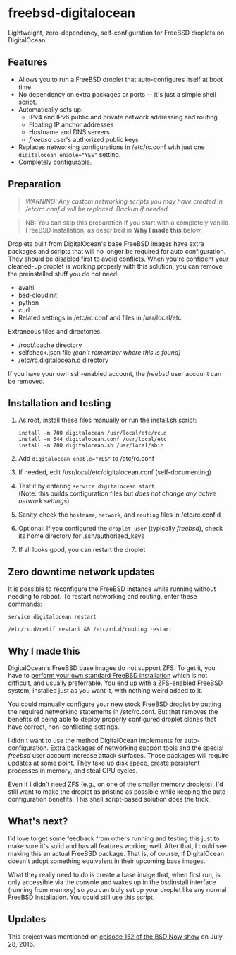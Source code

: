 # freebsd-digitalocean
Lightweight, zero-dependency, self-configuration for FreeBSD droplets on DigitalOcean

## Features
- Allows you to run a FreeBSD droplet that auto-configures itself at boot time.
- No dependency on extra packages or ports -- it's just a simple shell script.
- Automatically sets up:
	* IPv4 and IPv6 public and private network addressing and routing
	* Floating IP anchor addresses
	* Hostname and DNS servers
	* *freebsd* user's authorized public keys
- Replaces networking configurations in /etc/rc.conf with just one `digitalocean_enable="YES"` setting.
- Completely configurable.

## Preparation
>*WARNING: Any custom networking scripts you may have created in /etc/rc.conf.d will be replaced. Backup if needed.*

> NB: You can skip this preparation if you start with a completely vanilla FreeBSD installation, as described in **Why I made this** below.

Droplets built from DigitalOcean's base FreeBSD images have extra packages and scripts that will no longer be required for auto configuration. They should be disabled first to avoid conflicts. When you're confident your cleaned-up droplet is working properly with this solution, you can remove the preinstalled stuff you do not need:
- avahi
- bsd-cloudinit
- python
- curl
- Related settings in /etc/rc.conf and files in /usr/local/etc

Extraneous files and directories:
- /root/.cache directory
- selfcheck.json file
	*(can't remember where this is found)*
- /etc/rc.digitalocean.d directory

If you have your own ssh-enabled account, the *freebsd* user account can be removed.

## Installation and testing
1. As root, install these files manually or run the install.sh script:

	```
	install -m 700 digitalocean /usr/local/etc/rc.d
	install -m 644 digitalocean.conf /usr/local/etc
	install -m 700 digitalocean.sh /usr/local/sbin
	```
2. Add `digitalocean_enable="YES"` to /etc/rc.conf
3. If needed, edit /usr/local/etc/digitalocean.conf (self-documenting)
4. Test it by entering `service digitalocean start`  
	(Note: this builds configuration files but *does not change any active network settings*)
5. Sanity-check the `hostname`, `network`, and `routing` files in /etc/rc.conf.d
6. Optional: If you configured the `droplet_user` (typically *freebsd*), check its home directory for .ssh/authorized_keys
7. If all looks good, you can restart the droplet

## Zero downtime network updates

It is possible to reconfigure the FreeBSD instance while running without needing to reboot. To restart networking and routing, enter these commands:

```
service digitalocean restart

/etc/rc.d/netif restart && /etc/rd.d/routing restart
```

## Why I made this
DigitalOcean's FreeBSD base images do not support ZFS. To get it, you have to [perform your own standard FreeBSD installation](https://github.com/fxlv/docs/blob/master/freebsd/freebsd-with-zfs-digitalocean.md) which is not difficult, and usually preferrable. You end up with a ZFS-enabled FreeBSD system, installed just as you want it, with nothing weird added to it.

You could manually configure your new stock FreeBSD droplet by putting the required networking statements in /etc/rc.conf. But that removes the benefits of being able to deploy properly configured droplet clones that have correct, non-conflicting settings.

I didn't want to use the method DigitalOcean implements for auto-configuration. Extra packages of networking support tools and the special *freebsd* user account increase attack surfaces. Those packages will require updates at some point. They take up disk space, create persistent processes in memory, and steal CPU cycles.

Even if I didn't need ZFS (e.g., on one of the smaller memory droplets), I'd still want to make the droplet as pristine as possible while keeping the auto-configuration benefits. This shell script-based solution does the trick.


## What's next?
I'd love to get some feedback from others running and testing this just to make sure it's solid and has all features working well. After that, I could see making this an actual FreeBSD package. That is, of course, if DigitalOcean doesn't adopt something equivalent in their upcoming base images.

What they really need to do is create a base image that, when first run, is only accessible via the console and wakes up in the bsdinstall interface (running from memory) so you can truly set up your droplet like any normal FreeBSD installation. You could still use this script.

## Updates
This project was mentioned on [episode 152 of the BSD Now show](https://youtu.be/vcQPHHGnTwo?t=1h7m) on July 28, 2016.
